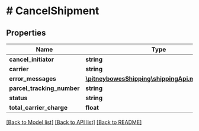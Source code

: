 # # CancelShipment

## Properties

Name | Type | Description | Notes
------------ | ------------- | ------------- | -------------
**cancel_initiator** | **string** |  | [optional] 
**carrier** | **string** |  | [optional] 
**error_messages** | [**\pitneybowesShipping\shippingApi.model\Errors[]**](Errors.md) |  | [optional] 
**parcel_tracking_number** | **string** |  | [optional] 
**status** | **string** |  | [optional] 
**total_carrier_charge** | **float** |  | [optional] 

[[Back to Model list]](../../README.md#documentation-for-models) [[Back to API list]](../../README.md#documentation-for-api-endpoints) [[Back to README]](../../README.md)


